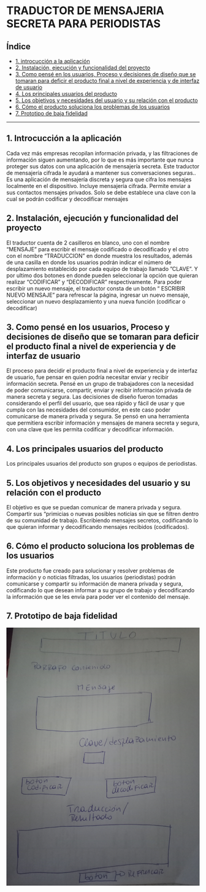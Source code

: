 # TRADUCTOR DE MENSAJERIA SECRETA PARA PERIODISTAS

## Índice

* [1. introcucción a la aplicación](#1-Introducción)
* [2. Instalación, ejecución y funcionalidad del proyecto](#2-Instalación-ejecución-funcionalidad-del-proyecto)
* [3. Como pensé en los usuarios, Proceso y decisiones de diseño que se tomaran para deficir el producto final a nivel de experiencia y de interfaz de usuario](#3-Como-pensé-en-los-usuarios-Proceso-y-decisiones-de-diseño-que-se-tomaran-para-deficir-el-producto-final-a-nivel-de-experiencia-y-de-interfaz-de-usuario)
* [4. Los principales usuarios del producto](#4-Los-principales-usuarios-del-producto)
* [5. Los objetivos y necesidades del usuario y su relación con el producto](#5-Los-objetivos-necesidades-del-usuario-y-su-relación-con-el-producto)
* [6. Cómo el producto soluciona los problemas de los usuarios](#6-Cómo-el-producto-soluciona-los-problemas-de-los-usuarios)
* [7. Prototipo de baja fidelidad](#7-Prototipo-de-baja-fidelidad)

***

## 1. Introcucción a la aplicación
Cada vez más empresas recopilan información privada, y las filtraciones de información siguen aumentando, por lo que es más importante que nunca proteger sus datos con una aplicación de mensajería secreta. Este traductor de mensajería cifrada le ayudará a mantener sus conversaciones seguras..
Es una aplicación de mensajería discreta y segura que cifra los mensajes localmente en el dispositivo. Incluye mensajería cifrada.
Permite enviar a sus contactos mensajes privados. Solo se debe establece una clave con la cual se podrán codificar y decodificar mensajes

## 2. Instalación, ejecución y funcionalidad del proyecto

El traductor cuenta de 2 casilleros en blanco, uno con el nombre “MENSAJE” para escribir el mensaje codificado o decodificado y el otro con el nombre “TRADUCCION” en donde muestra los resultados, además de una casilla en donde los usuarios podrán indicar el número de desplazamiento establecido por cada equipo de trabajo llamado ”CLAVE”. Y por ultimo dos botones en donde pueden seleccionar la opción que quieran realizar “CODIFICAR” y “DECODIFICAR”  respectivamente.
Para poder escribir un nuevo mensaje, el traductor consta de un botón “ ESCRIBIR NUEVO MENSAJE” para refrescar la página, ingresar un nuevo mensaje, seleccionar un nuevo desplazamiento y una nueva función (codificar o decodificar)

## 3. Como pensé en los usuarios, Proceso y decisiones de diseño que se tomaran para deficir el producto final a nivel de experiencia y de interfaz de usuario
El proceso para decidir el producto final a nivel de experiencia y de interfaz de usuario, fue pensar en quien podría necesitar enviar y recibir información secreta.
Pensé en un grupo de trabajadores con la necesidad de poder comunicarse, compartir, enviar y recibir información privada de manera secreta y segura.
Las decisiones de diseño fueron tomadas considerando el perfil del usuario, que sea rápido y fácil de usar y que cumpla con las necesidades del consumidor, en este caso poder comunicarse de manera privada y segura.
Se pensó en una herramienta que permitiera escribir información y mensajes de manera secreta y segura, con una clave que les permita codificar y decodificar información.

## 4. Los principales usuarios del producto

Los principales usuarios del producto son grupos o equipos de periodistas.

## 5. Los objetivos y necesidades del usuario y su relación con el producto

El objetivo es que se puedan comunicar de manera privada y segura. Compartir sus “primicias o nuevas posibles noticias sin que se filtren dentro de su comunidad de trabajo. Escribiendo mensajes secretos, codificando lo que quieran informar y decodificando mensajes recibidos (codificados).

## 6. Cómo el producto soluciona los problemas de los usuarios

Este producto fue creado para solucionar y resolver problemas de información y o noticias filtradas, los usuarios (periodistas) podrán comunicarse y compartir su información de manera privada y segura, codificando lo que desean informar a su grupo de trabajo y decodificando la información que se les envía para poder ver el contenido del mensaje.

## 7. Prototipo de baja fidelidad
![Alt text](prototipo%20baja%20fidelidad%20cipher.jpg)
